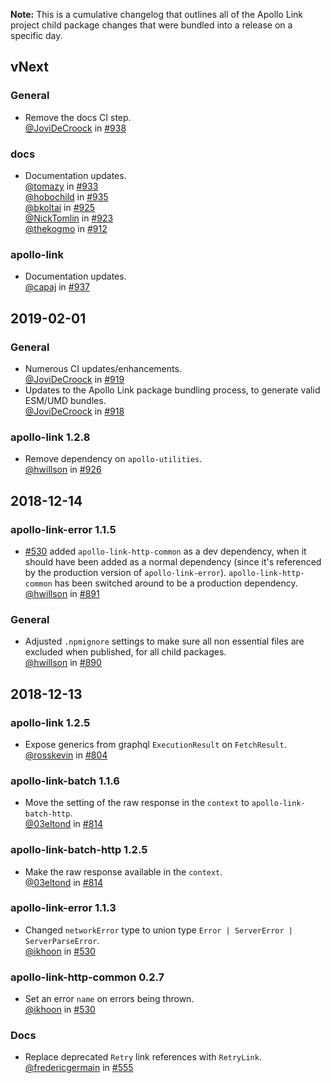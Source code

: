 **Note:** This is a cumulative changelog that outlines all of the Apollo Link project child package changes that were bundled into a release on a specific day.

## vNext

### General

- Remove the docs CI step. <br/>
  [@JoviDeCroock](https://github.com/JoviDeCroock) in [#938](https://github.com/apollographql/apollo-link/pull/938)

### docs

- Documentation updates.  <br/>
  [@tomazy](https://github.com/tomazy) in [#933](https://github.com/apollographql/apollo-link/pull/933)  <br />
  [@hobochild](https://github.com/hobochild) in [#935](https://github.com/apollographql/apollo-link/pull/935)  <br />
  [@bkoltai](https://github.com/bkoltai) in [#925](https://github.com/apollographql/apollo-link/pull/925)  <br />
  [@NickTomlin](https://github.com/NickTomlin) in [#923](https://github.com/apollographql/apollo-link/pull/923)  <br />
  [@thekogmo](https://github.com/thekogmo) in [#912](https://github.com/apollographql/apollo-link/pull/912)  <br />

### apollo-link

- Documentation updates.  <br/>
  [@capaj](https://github.com/capaj) in [#937](https://github.com/apollographql/apollo-link/pull/937)  <br />

## 2019-02-01

### General

- Numerous CI updates/enhancements.  <br/>
  [@JoviDeCroock](https://github.com/JoviDeCroock) in [#919](https://github.com/apollographql/apollo-link/pull/919)
- Updates to the Apollo Link package bundling process, to generate valid
  ESM/UMD bundles.  <br/>
  [@JoviDeCroock](https://github.com/JoviDeCroock) in [#918](https://github.com/apollographql/apollo-link/pull/918)

### apollo-link 1.2.8

- Remove dependency on `apollo-utilities`.  <br/>
  [@hwillson](https://github.com/hwillson) in [#926](https://github.com/apollographql/apollo-link/pull/926)

## 2018-12-14

### apollo-link-error 1.1.5

- [#530](https://github.com/apollographql/apollo-link/pull/530) added
  `apollo-link-http-common` as a dev dependency, when it should have been
  added as a normal dependency (since it's referenced by the production
  version of `apollo-link-error`). `apollo-link-http-common` has been switched
  around to be a production dependency.  <br/>
  [@hwillson](https://github.com/hwillson) in [#891](https://github.com/apollographql/apollo-link/pull/891)

### General

- Adjusted `.npmignore` settings to make sure all non essential files are
  excluded when published, for all child packages.  <br />
  [@hwillson](https://github.com/hwillson) in [#890](https://github.com/apollographql/apollo-link/pull/890)

## 2018-12-13

### apollo-link 1.2.5

- Expose generics from graphql `ExecutionResult` on `FetchResult`.  <br/>
  [@rosskevin](https://github.com/rosskevin) in [#804](https://github.com/apollographql/apollo-link/pull/804)

### apollo-link-batch 1.1.6

- Move the setting of the raw response in the `context` to
  `apollo-link-batch-http`.  <br/>
  [@03eltond](https://github.com/03eltond) in [#814](https://github.com/apollographql/apollo-link/pull/814)

### apollo-link-batch-http 1.2.5

- Make the raw response available in the `context`.  <br/>
  [@03eltond](https://github.com/03eltond) in [#814](https://github.com/apollographql/apollo-link/pull/814)

### apollo-link-error 1.1.3

- Changed `networkError` type to union type
  `Error | ServerError | ServerParseError`.  <br/>
  [@ikhoon](https://github.com/ikhoon) in [#530](https://github.com/apollographql/apollo-link/pull/530)

### apollo-link-http-common 0.2.7

- Set an error `name` on errors being thrown.  <br/>
  [@ikhoon](https://github.com/ikhoon) in [#530](https://github.com/apollographql/apollo-link/pull/530)

### Docs

- Replace deprecated `Retry` link references with `RetryLink`.  <br/>
  [@fredericgermain](https://github.com/fredericgermain) in [#555](https://github.com/apollographql/apollo-link/pull/555)

